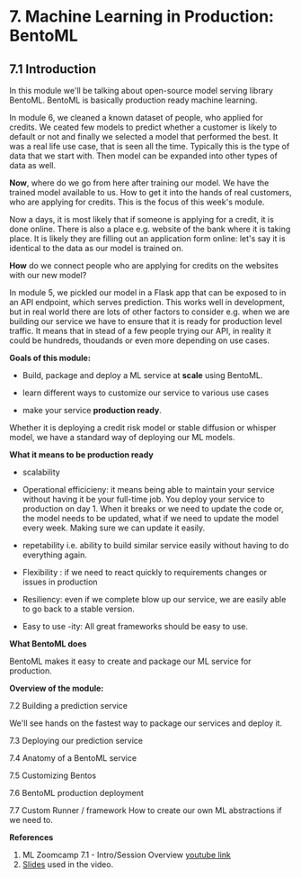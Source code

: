 # 7. Machine Learning in Production: BentoML


## 7.1 Introduction
 
 In this module we'll be talking about open-source model serving library BentoML. BentoML is basically production ready machine learning. 
 
 In module 6, we cleaned a known dataset of people, who applied for credits. We ceated few models to predict whether a customer is likely to default or not and finally we selected a model that performed the best. It was a real life use case, that is seen all the time. Typically this is the type of data that we start with. Then model can be expanded into other types of data as well. 
 
 **Now**, where do we go from here after training our model. We have the trained model available to us. How to get it into the hands of real customers, who are applying for credits. This is the focus of this week's module.
 
 Now a days, it is most likely that if someone is applying for a credit, it is done online. There is also a place e.g. website of the bank where it is taking place. It is likely they are filling out an application form online: let's say it is identical to the data as our model is trained on.
 
 **How** do we connect people who are applying for credits on the websites with our new model? 
 
 In module 5, we pickled our model in a Flask app that can be exposed to in an API endpoint, which serves prediction. This works well in development, but in real world there are lots of other factors to consider e.g. when we are building our service we have to ensure that it is ready for production level traffic. It means that in stead of a few people trying our API, in reality it could be hundreds, thoudands or even more depending on use cases. 
 
 **Goals of this module:**

 - Build, package and deploy a ML service at **scale** using BentoML.

 - learn different ways to customize our service to various use cases

 - make your service **production ready**. 
 
 Whether it is deploying a credit risk model or stable diffusion or whisper model, we have a standard way of deploying our ML models.  
 
 **What it means to be production ready**
 
 - scalability

 - Operational efficicieny: it means being able to maintain your service without having it be your full-time job. You deploy your service to production on day 1. When it breaks or we need to update the code or, the model needs to be updated, what if we need to update the model every week. Making sure we can update it easily.
 
 - repetability i.e. ability to build similar service easily without having to do everything again.
 
 - Flexibility : if we need to react quickly to requirements changes or issues in production
 
 - Resiliency: even if we complete blow up our service, we are easily able to go back to a stable version.
 
 - Easy to use -ity: All great frameworks should be easy to use. 
 
 **What BentoML does**
 
 BentoML makes it easy to create and package  our ML service for production. 
 
 
 **Overview of the module:**
 
 7.2 Building a prediction service
 
 We'll see hands on the fastest way to package our services and deploy it.
 	
 7.3 Deploying our prediction service
 
 7.4 Anatomy of a BentoML service
 
 7.5 Customizing Bentos
 
 7.6 BentoML production deployment
 
 7.7 Custom Runner / framework
 How to create our own ML abstractions if we need to.

 **References**

 1. ML Zoomcamp 7.1 - Intro/Session Overview [youtube link](https://www.youtube.com/watch?v=2viqmJ_NpgE&list=PL3MmuxUbc_hIhxl5Ji8t4O6lPAOpHaCLR&index=67)
 2. [Slides](https://www.slideshare.net/TimLiu72/71-ml-zoom-camp-intro-publicpptx) used in the video. 
  
